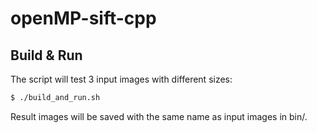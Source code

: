 # openMP-sift-cpp

## Build & Run

The script will test 3 input images with different sizes:
```bash
$ ./build_and_run.sh
```
Result images will be saved with the same name as input images in bin/.
